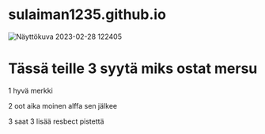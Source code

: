 # sulaiman1235.github.io
![Näyttökuva 2023-02-28 122405](https://user-images.githubusercontent.com/112854352/222069861-c97d2556-11c6-4ace-8a36-ebb3a403bbfe.png) 


# Tässä teille 3 syytä miks ostat mersu
1 hyvä merkki

2 oot aika moinen alffa sen jälkee

3 saat 3 lisää resbect pistettä
